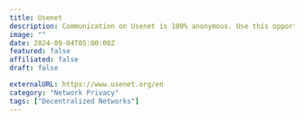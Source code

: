```yaml
---
title: Usenet
description: Communication on Usenet is 100% anonymous. Use this opportunity to inform yourself and to exchange information uncensored!
image: ""
date: 2024-09-04T05:00:00Z
featured: false
affiliated: false
draft: false

externalURL: https://www.usenet.org/en
category: "Network Privacy"
tags: ["Decentralized Networks"]
---
```

